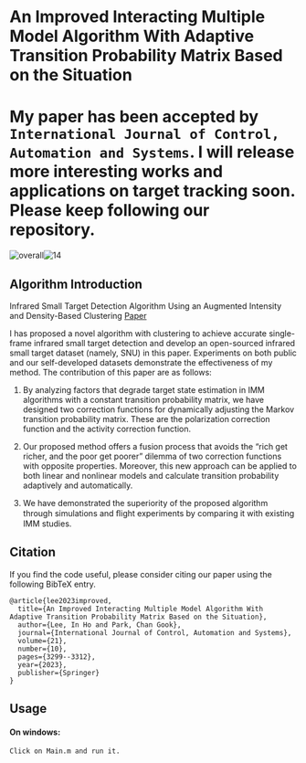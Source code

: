 # An Improved Interacting Multiple Model Algorithm With Adaptive Transition Probability  Matrix Based  on  the Situation

# My paper has been accepted by ` International Journal of Control, Automation and Systems`. I will release more interesting works and applications on target tracking soon. Please keep following our repository.

![overall](https://github.com/skylih87/Interacting-Multiple-Model-Algorithm/assets/133297940/92bfa9bf-8fef-4654-b254-bb16c1cd9798)![14](https://github.com/skylih87/Interacting-Multiple-Model-Algorithm/assets/133297940/4de74837-4b5b-46b2-adfc-dfb46a24d27f)



## Algorithm Introduction

Infrared Small Target Detection Algorithm Using an Augmented Intensity and Density-Based Clustering 
[Paper](https://github.com/user-attachments/files/16023504/An.Improved.Interacting.Multiple.Model.Algorithm.with.Adaptive.Transition.Probability.Matrix.Based.on.the.Situation.pdf)


I has proposed a novel algorithm with clustering to achieve accurate single-frame infrared small target detection and develop an open-sourced infrared small target dataset (namely, SNU) in this paper. Experiments on both public and our self-developed datasets demonstrate the effectiveness of my method. The contribution of this paper are as follows:

1. By analyzing factors that degrade target state estimation in IMM algorithms with a constant transition probability matrix, we have designed two correction functions for dynamically adjusting the Markov transition probability matrix. These are the polarization correction function and the activity correction function.

2. Our proposed method offers a fusion process that avoids the “rich get richer, and the poor get poorer” dilemma of two correction functions with opposite properties. Moreover, this new approach can be applied to both linear and nonlinear models and calculate transition probability adaptively and automatically. 

3. We have demonstrated the superiority of the proposed algorithm through simulations and ﬂight experiments by comparing it with existing IMM studies.

## Citation

If you find the code useful, please consider citing our paper using the following BibTeX entry.
```
@article{lee2023improved,
  title={An Improved Interacting Multiple Model Algorithm With Adaptive Transition Probability Matrix Based on the Situation},
  author={Lee, In Ho and Park, Chan Gook},
  journal={International Journal of Control, Automation and Systems},
  volume={21},
  number={10},
  pages={3299--3312},
  year={2023},
  publisher={Springer}
}
```

## Usage

#### On windows:

```
Click on Main.m and run it. 
```
